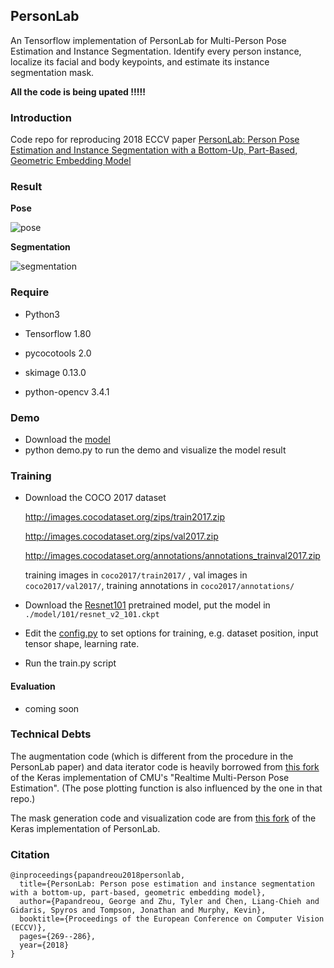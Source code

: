 ## PersonLab

An Tensorflow implementation of PersonLab for Multi-Person Pose Estimation and Instance Segmentation. Identify every person instance, localize its facial and body keypoints, and estimate its instance segmentation mask.

**All the code is being upated !!!!!**

### Introduction

Code repo for reproducing 2018 ECCV paper [PersonLab: Person Pose Estimation and Instance Segmentation with a Bottom-Up, Part-Based, Geometric Embedding Model](https://link.springer.com/chapter/10.1007/978-3-030-01264-9_17) 

### Result

**Pose**

![pose](https://github.com/scnuhealthy/Tensorflow_PersonLab/blob/master/demo_result/pose.jpg)

**Segmentation**

![segmentation](https://github.com/scnuhealthy/Tensorflow_PersonLab/blob/master/demo_result/instances_masks.jpg)

### Require

* Python3

* Tensorflow 1.80
* pycocotools  2.0
* skimage  0.13.0
* python-opencv 3.4.1



### Demo

* Download the [model]()
* python demo.py to run the demo and visualize the model result



### Training

* Download the COCO 2017 dataset

  http://images.cocodataset.org/zips/train2017.zip

  http://images.cocodataset.org/zips/val2017.zip

  http://images.cocodataset.org/annotations/annotations_trainval2017.zip

  training images in `coco2017/train2017/` , val images in `coco2017/val2017/`, training annotations in `coco2017/annotations/`

* Download the [Resnet101](http://download.tensorflow.org/models/resnet_v2_101_2017_04_14.tar.gz) pretrained model, put the model in `./model/101/resnet_v2_101.ckpt`

* Edit the [config.py](https://github.com/scnuhealthy/Tensorflow_PersonLab/blob/master/config.py) to set options for training, e.g. dataset position, input tensor shape, learning rate. 
* Run the train.py script

#### Evaluation

* coming soon

### Technical Debts

The augmentation code (which is different from the procedure in the PersonLab paper) and data iterator code is heavily borrowed from [this fork](https://github.com/anatolix/keras_Realtime_Multi-Person_Pose_Estimation) of the Keras implementation of CMU's "Realtime Multi-Person Pose Estimation". (The pose plotting function is also influenced by the one in that repo.)

The mask generation code and visualization code are from [this fork](https://github.com/octiapp/KerasPersonLab) of the Keras implementation of PersonLab.

### Citation

```
@inproceedings{papandreou2018personlab,
  title={PersonLab: Person pose estimation and instance segmentation with a bottom-up, part-based, geometric embedding model},
  author={Papandreou, George and Zhu, Tyler and Chen, Liang-Chieh and Gidaris, Spyros and Tompson, Jonathan and Murphy, Kevin},
  booktitle={Proceedings of the European Conference on Computer Vision (ECCV)},
  pages={269--286},
  year={2018}
}
```